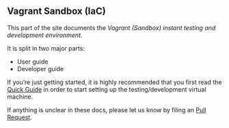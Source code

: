 ## Vagrant Sandbox (IaC)

This part of the site documents the *Vagrant (Sandbox) instant testing and development environment*.

It is split in two major parts:

- User guide
- Developer guide

If you’re just getting started, it is highly recommended that you first read the [Quick Guide](https://github.com/theodore86/vagrantenv#readme) in order to start setting up the testing/development virtual machine.

If anything is unclear in these docs, please let us know by filing an [Pull Request](https://github.com/theodore86/vagrantenv/pulls).
